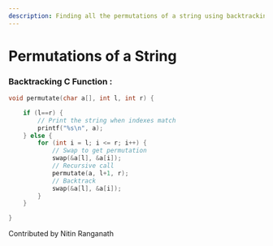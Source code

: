 ```yaml
---
description: Finding all the permutations of a string using backtracking and recursion.
---
```


# Permutations of a String

### Backtracking C Function :

```c
void permutate(char a[], int l, int r) {

    if (l==r) {
        // Print the string when indexes match
        printf("%s\n", a);
    } else {
        for (int i = l; i <= r; i++) {
            // Swap to get permutation
            swap(&a[l], &a[i]);
            // Recursive call
            permutate(a, l+1, r);
            // Backtrack
            swap(&a[l], &a[i]);
        }
    }

}

```

Contributed by Nitin Ranganath

